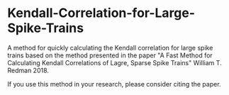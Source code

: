 # Kendall-Correlation-for-Large-Spike-Trains
A method for quickly calculating the Kendall correlation for large spike trains based on the method presented in the paper "A Fast Method for Calculating Kendall Correlations of Lagre, Sparse Spike Trains" William T. Redman 2018. 

If you use this method in your research, please consider citing the paper.
